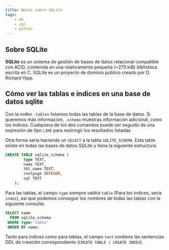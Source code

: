```yaml
---
title: Notas sobre SQLite
tags: 
    - db
    - sql
    - python
---
```


## Sobre SQLite

**SQLite** es un sistema de gestión de bases de datos relacional compatible con
ACID, contenida en una relativamente pequeña (~275 kiB) biblioteca
escrita en C. SQLite es un proyecto de dominio público creado por D.
Richard Hipp.

## Cómo ver las tablas e índices en una base de datos sqlite

Con la orden `.tables` listamos todas las tablas de la base de datos.
Si queremos más información, `.schema` muestras información adicional, como los
índices. Cualquiera de los dos comandos puede ser seguido de una expresión
de tipo `LIKE` para restringir los resultados listadas

Otra forma seria haciendo un `SELECT` a la tabla `SQLITE_SCHEMA`. Esta table
existe en todas las bases de datos SQLite y tiene la siguiente estructura:

```sql
CREATE TABLE sqlite_schema (
        type TEXT,
        name TEXT,
        tbl_name TEXT,
        rootpage INTEGER,
        sql TEXT
    );
```

Para las tablas, el campo `type` siempre valdrá `table` (Para los índices, sería
`index`), así que podemos conseguir los nombres de todas las tablas con la
siguiente consulta:

```sql
SELECT name
  FROM sqlite_schema
 WHERE type='table'
 ORDER BY name;
```

Tanto para índices como para tablas, el campo `text` contiene las sentencias DDL
de creación correspondiente (`CREATE TABLE | CREATE INDEX`).
